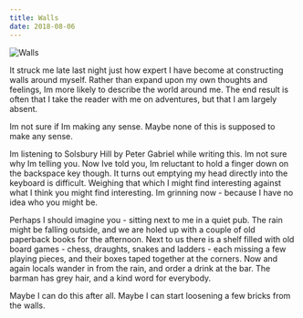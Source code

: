 ```yaml
---
title: Walls
date: 2018-08-06
---
```


![Walls](https://source.unsplash.com/d34DtRp1bqo/1600x900)

It struck me late last night just how expert I have become at constructing walls around myself. Rather than expand upon my own thoughts and feelings, Im more likely to describe the world around me. The end result is often that I take the reader with me on adventures, but that I am largely absent.

Im not sure if Im making any sense. Maybe none of this is supposed to make any sense.

Im listening to Solsbury Hill by Peter Gabriel while writing this. Im not sure why Im telling you. Now Ive told you, Im reluctant to hold a finger down on the backspace key though. It turns out emptying my head directly into the keyboard is difficult. Weighing that which I might find interesting against what I think you might find interesting. Im grinning now - because I have no idea who you might be.

Perhaps I should imagine you - sitting next to me in a quiet pub. The rain might be falling outside, and we are holed up with a couple of old paperback books for the afternoon. Next to us there is a shelf filled with old board games - chess, draughts, snakes and ladders - each missing a few playing pieces, and their boxes taped together at the corners. Now and again locals wander in from the rain, and order a drink at the bar. The barman has grey hair, and a kind word for everybody.

Maybe I can do this after all. Maybe I can start loosening a few bricks from the walls.